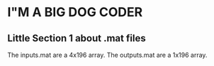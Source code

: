 # I"M A BIG DOG CODER

## Little Section 1 about .mat files

The inputs.mat are a 4x196 array.
The outputs.mat are a 1x196 array.
